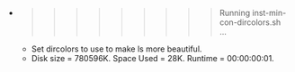 * >>>>>>>>> Running inst-min-con-dircolors.sh ...
  * Set dircolors to use  to make ls more beautiful.
  * Disk size = 780596K. Space Used = 28K. Runtime = 00:00:00:01.
